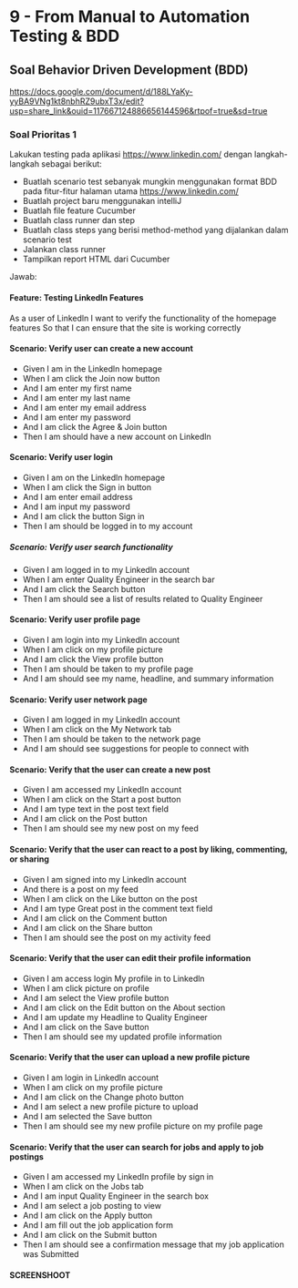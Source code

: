 # 9 - From Manual to Automation Testing & BDD

## Soal Behavior Driven Development (BDD)

https://docs.google.com/document/d/188LYaKy-yyBA9VNg1kt8nbhRZ9ubxT3x/edit?usp=share_link&ouid=117667124886656144596&rtpof=true&sd=true

### Soal Prioritas 1

Lakukan testing pada aplikasi https://www.linkedin.com/ dengan langkah-langkah sebagai berikut:
   - Buatlah scenario test sebanyak mungkin menggunakan format BDD pada fitur-fitur halaman utama https://www.linkedin.com/
   - Buatlah project baru menggunakan intelliJ
   - Buatlah file feature Cucumber
   - Buatlah class runner dan step
   - Buatlah class steps yang berisi method-method yang dijalankan dalam scenario test
   - Jalankan class runner
   - Tampilkan report HTML dari Cucumber

Jawab:

#### Feature: Testing Linkedln Features
As a user of Linkedln
I want to verify the functionality of the homepage features
So that I can ensure that the site is working correctly

#### Scenario: Verify user can create a new account
-	Given I am in the Linkedln homepage
-	When I am click the Join now button
-	And I am enter my first name
-	And I am enter my last name
-	And I am enter my email address
-	And I am enter my password
-	And I am click the Agree & Join button
-	Then I am should have a new account on Linkedln

#### Scenario: Verify user login
-	Given I am on the Linkedln homepage
-	When I am click the Sign in button
-	And I am enter email address
-	And I am input my password
-	And I am click the button Sign in
-	Then I am should be logged in to my account

##### Scenario: Verify user search functionality
-	Given I am logged in to my Linkedln account
-	When I am enter Quality Engineer in the search bar
-	And I am click the Search button
-	Then I am should see a list of results related to Quality Engineer

#### Scenario: Verify user profile page
-	Given I am login into my Linkedln account
-	When I am click on my profile picture
-	And I am click the View profile button
-	Then I am should be taken to my profile page
-	And I am should see my name, headline, and summary information

#### Scenario: Verify user network page
-	Given I am logged in my Linkedln account
-	When I am click on the My Network tab
-	Then I am should be taken to the network page
-	And I am should see suggestions for people to connect with

#### Scenario: Verify that the user can create a new post
-	Given I am accessed my LinkedIn account
-	When I am click on the Start a post button
-	And I am type text in the post text field
-	And I am click on the Post button
-	Then I am should see my new post on my feed

#### Scenario: Verify that the user can react to a post by liking, commenting, or sharing
-	Given I am signed into my Linkedln account
-	And there is a post on my feed
-	When I am click on the Like button on the post
-	And I am type Great post in the comment text field
-	And I am click on the Comment button
-	And I am click on the Share button
-	Then I am should see the post on my activity feed

#### Scenario: Verify that the user can edit their profile information
-	Given I am access login My profile in to Linkedln
-	When I am click picture on profile
-	And I am select the View profile button
-	And I am click on the Edit button on the About section
-	And I am update my Headline to Quality Engineer
-	And I am click on the Save button
-	Then I am should see my updated profile information

#### Scenario: Verify that the user can upload a new profile picture
-	Given I am login in Linkedln account
-	When I am click on my profile picture
-	And I am click on the Change photo button
-	And I am select a new profile picture to upload
-	And I am selected the Save button
-	Then I am should see my new profile picture on my profile page

#### Scenario: Verify that the user can search for jobs and apply to job postings
-	Given I am accessed my LinkedIn profile by sign in
-	When I am click on the Jobs tab
-	And I am input Quality Engineer in the search box
-	And I am select a job posting to view
-	And I am click on the Apply button
-	And I am fill out the job application form
-	And I am click on the Submit button
-	Then I am should see a confirmation message that my job application was 
	Submitted

#### SCREENSHOOT

